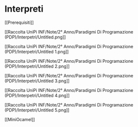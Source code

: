 # Interpreti

[[Prerequisiti]]

[[Raccolta UniPi INF/Note/2° Anno/Paradigmi Di Programazione (PDP)/Interpetri/Untitled.png]]

[[Raccolta UniPi INF/Note/2° Anno/Paradigmi Di Programazione (PDP)/Interpetri/Untitled 1.png]]

[[Raccolta UniPi INF/Note/2° Anno/Paradigmi Di Programazione (PDP)/Interpetri/Untitled 2.png]]

[[Raccolta UniPi INF/Note/2° Anno/Paradigmi Di Programazione (PDP)/Interpetri/Untitled 3.png]]

[[Raccolta UniPi INF/Note/2° Anno/Paradigmi Di Programazione (PDP)/Interpetri/Untitled 4.png]]

[[Raccolta UniPi INF/Note/2° Anno/Paradigmi Di Programazione (PDP)/Interpetri/Untitled 5.png]]



[[MiniOcamel]]
